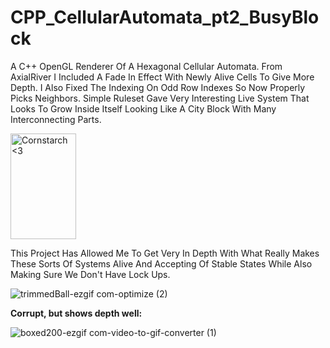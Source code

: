 # CPP_CellularAutomata_pt2_BusyBlock
A C++ OpenGL Renderer Of A Hexagonal Cellular Automata. From AxialRiver I Included A Fade In Effect With Newly Alive Cells To Give More Depth. I Also Fixed The Indexing On Odd Row Indexes So Now Properly Picks Neighbors. Simple Ruleset Gave Very Interesting Live System That Looks To Grow Inside Itself Looking Like A City Block With Many Interconnecting Parts. 

<img src="https://github.com/Kingerthanu/CPP_CellularAutomata_pt2_BusyBlock/assets/76754592/5ea3d1df-95b7-4844-aa2e-315e4565293f" alt="Cornstarch <3" width="105" height="169">

This Project Has Allowed Me To Get Very In Depth With What Really Makes These Sorts Of Systems Alive And Accepting Of Stable States While Also Making Sure We Don't Have Lock Ups.

![trimmedBall-ezgif com-optimize (2)](https://github.com/Kingerthanu/CPP_CellularAutomata_pt2_BusyBlock/assets/76754592/1ad6647b-351b-4651-84b6-8888cf2c6ae3)

****Corrupt, but shows depth well:****

![boxed200-ezgif com-video-to-gif-converter (1)](https://github.com/Kingerthanu/CPP_CellularAutomata_pt2_BusyBlock/assets/76754592/5d3f919f-d470-4259-873d-3bddac37be2a)
